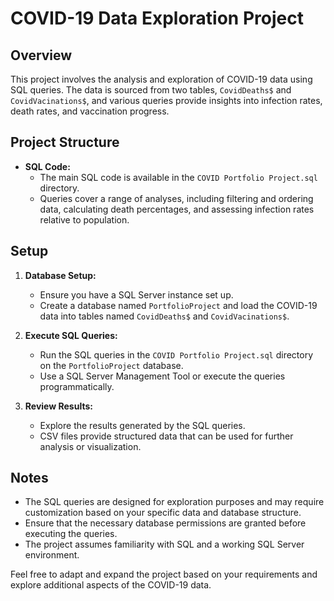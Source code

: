 # COVID-19 Data Exploration Project

## Overview
This project involves the analysis and exploration of COVID-19 data using SQL queries. The data is sourced from two tables, `CovidDeaths$` and `CovidVacinations$`, and various queries provide insights into infection rates, death rates, and vaccination progress.

## Project Structure
- **SQL Code:**
  - The main SQL code is available in the `COVID Portfolio Project.sql` directory.
  - Queries cover a range of analyses, including filtering and ordering data, calculating death percentages, and assessing infection rates relative to population.

## Setup
1. **Database Setup:**
   - Ensure you have a SQL Server instance set up.
   - Create a database named `PortfolioProject` and load the COVID-19 data into tables named `CovidDeaths$` and `CovidVacinations$`.

2. **Execute SQL Queries:**
   - Run the SQL queries in the `COVID Portfolio Project.sql` directory on the `PortfolioProject` database.
   - Use a SQL Server Management Tool or execute the queries programmatically.

3. **Review Results:**
   - Explore the results generated by the SQL queries.
   - CSV files provide structured data that can be used for further analysis or visualization.

## Notes
- The SQL queries are designed for exploration purposes and may require customization based on your specific data and database structure.
- Ensure that the necessary database permissions are granted before executing the queries.
- The project assumes familiarity with SQL and a working SQL Server environment.

Feel free to adapt and expand the project based on your requirements and explore additional aspects of the COVID-19 data.

